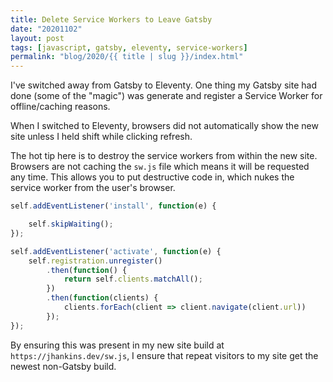 ```yaml
---
title: Delete Service Workers to Leave Gatsby
date: "20201102"
layout: post
tags: [javascript, gatsby, eleventy, service-workers]
permalink: "blog/2020/{{ title | slug }}/index.html"
---
```


I've switched away from Gatsby to Eleventy. One thing my Gatsby site had done (some of the "magic") was generate and register a Service Worker for offline/caching reasons.

When I switched to Eleventy, browsers did not automatically show the new site unless I held shift while clicking refresh.

The hot tip here is to destroy the service workers from within the new site. Browsers are not caching the `sw.js` file which means it will be requested any time. This allows you to put destructive code in, which nukes the service worker from the user's browser.

```javascript
self.addEventListener('install', function(e) {

    self.skipWaiting();
});

self.addEventListener('activate', function(e) {
    self.registration.unregister()
        .then(function() {
            return self.clients.matchAll();
        })
        .then(function(clients) {
            clients.forEach(client => client.navigate(client.url))
        });
});
```

By ensuring this was present in my new site build at `https://jhankins.dev/sw.js`, I ensure that repeat visitors to my site get the newest non-Gatsby build.
